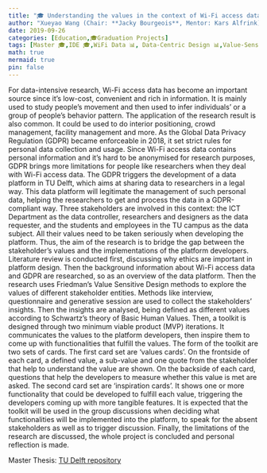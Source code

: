 ```yaml
---
title: "🎓 Understanding the values in the context of Wi-Fi access data"
author: "Xueyao Wang (Chair: **Jacky Bourgeois**, Mentor: Kars Alfrink)"
date: 2019-09-26
categories: [Education,🎓Graduation Projects]
tags: [Master 🎓,IDE 🎓,WiFi Data 📊, Data-Centric Design 📊,Value-Sensitive Design 🪚,Responsibility 👐🏼]
math: true
mermaid: true
pin: false
---
```


For data-intensive research, Wi-Fi access data has become an important source since it’s low-cost, convenient and rich in information. It is mainly used to study people’s movement and then used to infer individuals’ or a group of people’s behavior pattern. The application of the research result is also common. It could be used to do interior positioning, crowd management, facility management and more. As the Global Data Privacy Regulation (GDPR) became enforceable in 2018, it set strict rules for personal data collection and usage. Since Wi-Fi access data contains personal information and it’s hard to be anonymised for research purposes, GDPR brings more limitations for people like researchers when they deal with Wi-Fi access data. The GDPR triggers the development of a data platform in TU Delft, which aims at sharing data to researchers in a legal way. This data platform will legitimate the management of such personal data, helping the researchers to get and process the data in a GDPR-compliant way. Three stakeholders are involved in this context: the ICT Department as the data controller, researchers and designers as the data requester, and the students and employees in the TU campus as the data subject. All their values need to be taken seriously when developing the platform. Thus, the aim of the research is to bridge the gap between the stakeholder’s values and the implementations of the platform developers. Literature review is conducted first, discussing why ethics are important in platform design. Then the background information about Wi-Fi access data and GDPR are researched, so as an overview of the data platform. Then the research uses Friedman’s Value Sensitive Design methods to explore the values of different stakeholder entities. Methods like interview, questionnaire and generative session are used to collect the stakeholders’ insights. Then the insights are analysed, being defined as different values according to Schwartz’s theory of Basic Human Values. Then, a toolkit is designed through two minimum viable product (MVP) iterations. It communicates the values to the platform developers, then inspire them to come up with functionalities that fulfill the values. The form of the toolkit are two sets of cards. The first card set are ‘values cards’. On the frontside of each card, a defined value, a sub-value and one quote from the stakeholder that help to understand the value are shown. On the backside of each card, questions that help the developers to measure whether this value is met are asked. The second card set are ‘inspiration cards’. It shows one or more functionality that could be developed to fulfill each value, triggering the developers coming up with more tangible features. It is expected that the toolkit will be used in the group discussions when deciding what functionalities will be implemented into the platform, to speak for the absent stakeholders as well as to trigger discussion. Finally, the limitations of the research are discussed, the whole project is concluded and personal reflection is made.

Master Thesis: [TU Delft repository](https://repository.tudelft.nl/islandora/object/uuid%3A7b6e4b09-c75c-4da4-a26b-70bdc5d2b969?collection=education)